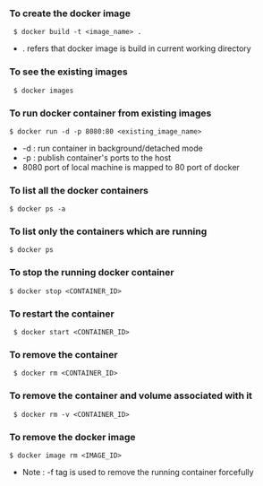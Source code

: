 ### To create the docker image
``` $ docker build -t <image_name> .```

- .  refers that docker image is build in current working directory


### To see the existing images
``` $ docker images```

### To run docker container from existing images
```$ docker run -d -p 8080:80 <existing_image_name>```

- -d : run container in background/detached mode
- -p : publish container's ports to the host
- 8080 port of local machine is mapped to 80 port of docker

### To list all the docker containers
```$ docker ps -a```

### To list only the containers which are running
``` $ docker ps ```

### To stop the running docker container
```$ docker stop <CONTAINER_ID>```

### To restart the container
``` $ docker start <CONTAINER_ID>```

### To remove the container
``` $ docker rm <CONTAINER_ID>```


### To remove the container and volume associated with it
``` $ docker rm -v <CONTAINER_ID>```

### To remove the docker image
``` $ docker image rm <IMAGE_ID> ```
- Note : -f tag is used to remove the running container forcefully

